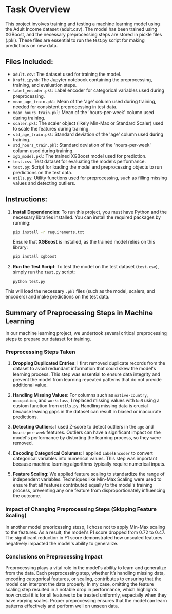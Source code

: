 # Task Overview
This project involves training and testing a machine learning model using the Adult Income dataset (adult.csv). The model has been trained using XGBoost, and the necessary preprocessing steps are stored in pickle files (.pkl). These files are essential to run the test.py script for making predictions on new data.
## Files Included:

- `adult.csv`: The dataset used for training the model.
- `Draft.ipynb`: The Jupyter notebook containing the preprocessing, training, and evaluation steps.
- `label_encoder.pkl`: Label encoder for categorical variables used during preprocessing.
- `mean_age_train.pkl`: Mean of the 'age' column used during training, needed for consistent preprocessing in test data.
- `mean_hours_train.pkl`: Mean of the 'hours-per-week' column used during training.
- `scaler.pkl`: The scaler object (likely Min-Max or Standard Scaler) used to scale the features during training.
- `std_age_train.pkl`: Standard deviation of the 'age' column used during training.
- `std_hours_train.pkl`: Standard deviation of the 'hours-per-week' column used during training.
- `xgb_model.pkl`: The trained XGBoost model used for prediction.
- `test.csv`: Test dataset for evaluating the model’s performance.
- `test.py`: Script for loading the model and preprocessing objects to run predictions on the test data.
- `utils.py`: Utility functions used for preprocessing, such as filling missing values and detecting outliers.

## Instructions:

1. **Install Dependencies**:
   To run this project, you must have Python and the necessary libraries installed. You can install the required packages by running:

   ```bash
   pip install -r requirements.txt
   ```

   Ensure that **XGBoost** is installed, as the trained model relies on this library:

   ```bash
   pip install xgboost
   ```

2. **Run the Test Script**:
   To test the model on the test dataset (`test.csv`), simply run the `test.py` script:

   ```bash
   python test.py
   ```

This will load the necessary `.pkl` files (such as the model, scalers, and encoders) and make predictions on the test data.

## Summary of Preprocessing Steps in Machine Learning

In our machine learning project, we undertook several critical preprocessing steps to prepare our dataset for training. 

### Preprocessing Steps Taken

1. **Dropping Duplicated Entries**: 
   I first removed duplicate records from the dataset to avoid redundant information that could skew the model's learning process. This step was essential to ensure data integrity and prevent the model from learning repeated patterns that do not provide additional value.
2. **Handling Missing Values**: 
   For columns such as `native-country`, `occupation`, and `workclass`, I replaced missing values with `NaN` using a custom function from `utils.py`. Handling missing data is crucial because leaving gaps in the dataset can result in biased or inaccurate predictions.

3. **Detecting Outliers**:
   I used Z-score to detect outliers in the `age` and `hours-per-week` features. Outliers can have a significant impact on the model's performance by distorting the learning process, so they were removed.
4. **Encoding Categorical Columns**: 
   I applied `LabelEncoder` to convert categorical variables into numerical values. This step was important because machine learning algorithms typically require numerical inputs.

5. **Feature Scaling**: 
   We applied feature scaling to standardize the range of independent variables. Techniques like Min-Max Scaling were used to ensure that all features contributed equally to the model's training process, preventing any one feature from disproportionately influencing the outcome.

### Impact of Changing Preprocessing Steps (Skipping Feature Scaling)

In another model preoricessing stesp, I chose not to apply Min-Max scaling to the features. As a result, the model's F1 score dropped from 0.72 to 0.47. The significant reduction in F1 score demonstrated how unscaled features negatively impacted the model's ability to generalize.
### Conclusions on Preprocessing Impact

Preprocessing plays a vital role in the model's ability to learn and generalize from the data. Each preprocessing step, whether it’s handling missing data, encoding categorical features, or scaling, contributes to ensuring that the model can interpret the data properly. In my case, omitting the feature scaling step resulted in a notable drop in performance, which highlights how crucial it is for all features to be treated uniformly, especially when they have varying scales. Proper preprocessing ensures that the model can learn patterns effectively and perform well on unseen data.